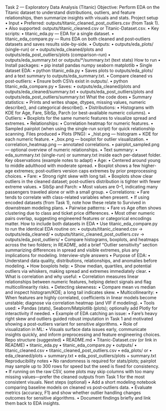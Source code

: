 Task 2 — Exploratory Data Analysis (Titanic)
Objective: Perform EDA on the Titanic dataset to understand distributions, outliers, and feature relationships, then summarize insights with visuals and stats.
Project setup
	•	Input
	•	Preferred: outputs/titanic_cleaned_post_outliers.csv (from Task 1).
	•	Also supported: outputs/titanic_cleaned.csv or Titanic-Dataset.csv.
	•	Key scripts:
	•	titanic_eda.py — EDA for a single dataset.
	•	titanic_eda_compare.py — Runs EDA on both cleaned and post‑outliers datasets and saves results side-by-side.
	•	Outputs:
	•	outputs/eda_plots/ (single-run) or
	•	outputs/eda_cleaned/plots and outputs/eda_post_outliers/plots (comparison-run)
	•	outputs/eda_summary.txt or outputs/*/summary.txt (text stats)
How to run
	•	Install packages:
	•	pip install pandas numpy seaborn matplotlib
	•	Single dataset EDA:
	•	python titanic_eda.py
	•	Saves plots to outputs/eda_plots/ and a text summary to outputs/eda_summary.txt.
	•	Compare cleaned vs post‑outliers:
	•	Ensure both CSVs exist in outputs/.
	•	python titanic_eda_compare.py
	•	Saves:
	•	outputs/eda_cleaned/plots and outputs/eda_cleaned/summary.txt
	•	outputs/eda_post_outliers/plots and outputs/eda_post_outliers/summary.txt
What the code does
	•	Summary statistics:
	•	Prints and writes shape, dtypes, missing values, numeric describe(), and categorical describe().
	•	Distributions:
	•	Histograms with KDE for Age, Fare, SibSp, Parch (or best-available numeric columns).
	•	Outliers:
	•	Boxplots for the same numeric features to visualize spread and extremes.
	•	Relationships:
	•	Correlation heatmap for numeric features.
	•	Sampled pairplot (when using the single-run script) for quick relationship scanning.
Files produced
	•	Plots (PNG):
	•	_hist.png — histogram + KDE for each numeric feature.
	•	_box.png — boxplot for outlier visualization.
	•	correlation_heatmap.png — annotated correlations.
	•	pairplot_sampled.png — optional overview of numeric relationships.
	•	Text summary:
	•	eda_summary.txt (single-run) or summary.txt inside each per-dataset folder.
Key observations (example notes to adapt)
	•	Age:
	•	Centered around young to middle adulthood with moderate spread.
	•	Boxplot shows a few higher-age extremes; post‑outliers version caps extremes by prior preprocessing choices.
	•	Fare:
	•	Strong right skew with long tail.
	•	Boxplots show clear outliers in the cleaned dataset; post‑outliers distribution is tighter with fewer extreme values.
	•	SibSp and Parch:
	•	Most values are 0–1, indicating many passengers traveled alone or with a small group.
	•	Correlations:
	•	Fare tends to correlate with class-related variables when present.
	•	If using encoded datasets (from Task 1), note how these relate to Survived in downstream modeling plans.
	•	Pairwise patterns:
	•	Fare vs Age often shows clustering due to class and ticket price differences.
	•	Most other numeric pairs overlap, suggesting engineered features or categorical encodings matter.
How to include both datasets in EDA
	•	Use titanic_eda_compare.py to run the identical EDA routine on:
	•	outputs/titanic_cleaned.csv → outputs/eda_cleaned/
	•	outputs/titanic_cleaned_post_outliers.csv → outputs/eda_post_outliers/
	•	Compare histograms, boxplots, and heatmaps across the two folders; in README, add a brief “Outlier sensitivity” section summarizing differences in spread and visible extremes, plus any implications for modeling.
Interview-style answers
	•	Purpose of EDA:
	•	Understand data quality, distributions, relationships, and anomalies before modeling.
	•	How boxplots help:
	•	Show median, quartiles, and potential outliers via whiskers, making spread and extremes immediately clear.
	•	What is correlation and why useful:
	•	Correlation measures linear relationships between numeric features, helping detect signals and flag multicollinearity risks.
	•	Detecting skewness:
	•	Compare mean vs median and inspect histogram/KDE; a long tail indicates skew.
	•	Multicollinearity:
	•	When features are highly correlated, coefficients in linear models become unstable; diagnose via correlation heatmap (and VIF if modeling).
	•	Tools used:
	•	Pandas (stats), Seaborn/Matplotlib (plots); optionally add Plotly for interactivity if needed.
	•	Example of EDA catching an issue:
	•	Fare’s heavy right skew and outliers guided robust imputation in Task 1 and motivated showing a post‑outliers variant for sensitive algorithms.
	•	Role of visualization in ML:
	•	Visuals surface data issues early, communicate insights quickly, and inform preprocessing and feature engineering choices.
Repo structure (suggested)
	•	README.md
	•	Titanic-Dataset.csv (or link in README)
	•	titanic_eda.py
	•	titanic_eda_compare.py
	•	outputs/
	•	titanic_cleaned.csv
	•	titanic_cleaned_post_outliers.csv
	•	eda_plots/ or
	•	eda_cleaned/plots + summary.txt
	•	eda_post_outliers/plots + summary.txt
Reproducibility notes
	•	No randomness is required for stats/plots; pairplot may sample up to 300 rows for speed but the seed is fixed for consistency.
	•	If running on the raw CSV, some plots may skip columns with too many missing values—prefer the cleaned outputs from Task 1 for the most consistent visuals.
Next steps (optional)
	•	Add a short modeling notebook comparing baseline models on cleaned vs post‑outliers data.
	•	Evaluate metrics (accuracy, F1) and show whether outlier handling changes outcomes for sensitive algorithms.
	•	Document findings briefly and link them back to EDA insights.
